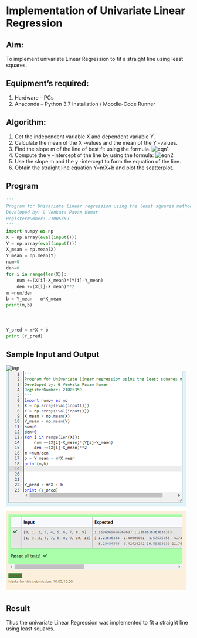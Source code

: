 # Implementation of Univariate Linear Regression
## Aim:
To implement univariate Linear Regression to fit a straight line using least squares.
## Equipment’s required:
1.	Hardware – PCs
2.	Anaconda – Python 3.7 Installation / Moodle-Code Runner
## Algorithm:
1.	Get the independent variable X and dependent variable Y.
2.	Calculate the mean of the X -values and the mean of the Y -values.
3.	Find the slope m of the line of best fit using the formula.
 ![eqn1](./eq1.jpg)
4.	Compute the y -intercept of the line by using the formula:
![eqn2](./eq2.jpg)  
5.	Use the slope m and the y -intercept to form the equation of the line.
6.	Obtain the straight line equation Y=mX+b and plot the scatterplot.
## Program
```python
''' 
Program for Univariate linear regression using the least squares method.
Developed by: G Venkata Pavan Kumar
RegisterNumber: 21005359
'''
import numpy as np
X = np.array(eval(input()))
Y = np.array(eval(input()))
X_mean = np.mean(X)
Y_mean = np.mean(Y)
num=0
den=0
for i in range(len(X)):
    num +=(X[i]-X_mean)*(Y[i]-Y_mean)
    den +=(X[i]-X_mean)**2
m =num/den
b = Y_mean - m*X_mean
print(m,b)



Y_pred = m*X + b
print (Y_pred)
```
## Sample Input and Output
![inp](./input.jpg)
![Output](Lime.png)
## Result
Thus the univariate Linear Regression was implemented to fit a straight line using least squares.

